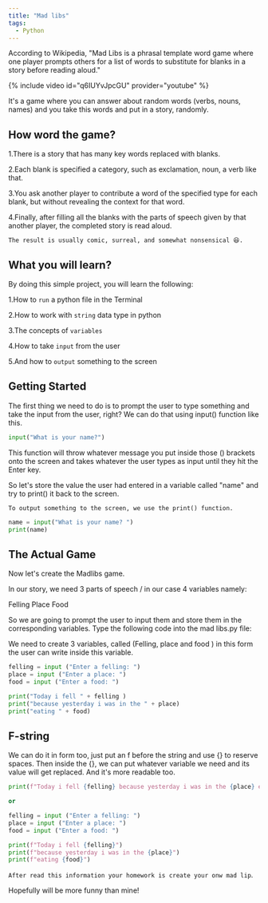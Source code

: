 ```yaml
---
title: "Mad libs"
tags:
  - Python
---
```

According to Wikipedia, "Mad Libs is a phrasal template word game where one player prompts others for a list of words to substitute for blanks in a story before reading aloud."

{% include video id="q6IUYvJpcGU" provider="youtube" %}

It's a game where you can answer about random words (verbs, nouns, names) and you take this words and put in a story, randomly.

## How word the game?

1.There is a story that has many key words replaced with blanks.

2.Each blank is specified a category, such as exclamation, noun, a verb like that.

3.You ask another player to contribute a word of the specified type for each blank, but without revealing the context for that word.

4.Finally, after filling all the blanks with the parts of speech given by that another player, the completed story is read aloud.
  
`The result is usually comic, surreal, and somewhat nonsensical 😆.`

## What you will learn?

By doing this simple project, you will learn the following:

1.How to `run` a python file in the Terminal

2.How to work with `string` data type in python

3.The concepts of `variables`

4.How to take `input` from the user

5.And how to `output` something to the screen

## Getting Started

The first thing we need to do is to prompt the user to type something and take the input from the user, right? We can do that using input() function like this.

```python
input("What is your name?")
```

This function will throw whatever message you put inside those () brackets onto the screen and takes whatever the user types as input until they hit the Enter key.

So let's store the value the user had entered in a variable called "name" and try to print() it back to the screen.

`To output something to the screen, we use the print() function.`

```python
name = input("What is your name? ")
print(name)
```

## The Actual Game

Now let's create the Madlibs game.

In our story, we need 3 parts of speech / in our case 4 variables namely:

Felling
Place
Food

So we are going to prompt the user to input them and store them in the corresponding variables. Type the following code into the mad libs.py file:

We need to create 3 variables, called (Felling, place and food ) in this form the user can write inside this variable.

```python
felling = input ("Enter a felling: ")
place = input ("Enter a place: ")
food = input ("Enter a food: ")

print("Today i fell " + felling )
print("because yesterday i was in the " + place)
print("eating " + food)
```

## F-string

We can do it in form too, just put an f before the string and use {} to reserve spaces. Then inside the {}, we can put whatever variable we need and its value will get replaced. And it's more readable too.

```python
print(f"Today i fell {felling} because yesterday i was in the {place} eating {food}")

or

felling = input ("Enter a felling: ")
place = input ("Enter a place: ")
food = input ("Enter a food: ")

print(f"Today i fell {felling}")
print(f"because yesterday i was in the {place}")
print(f"eating {food}")
```

`After read this information your homework is create your onw mad lip`. 

Hopefully will be more funny than mine!